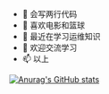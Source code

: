 - 👋 会写两行代码
- 👀 喜欢电影和篮球
- 🌱 最近在学习运维知识
- 💞️ 欢迎交流学习
- 📫 以上

[![Anurag's GitHub stats](https://github-readme-stats.vercel.app/api?username=zt5203&show_icons=true&theme=radical)](https://github.com/zt5203/github-readme-stats)
<!---
zt5203/zt5203 is a ✨ special ✨ repository because its `README.md` (this file) appears on your GitHub profile.
You can click the Preview link to take a look at your changes.
--->
